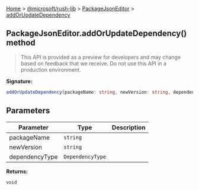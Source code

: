 [Home](./index) &gt; [@microsoft/rush-lib](./rush-lib.md) &gt; [PackageJsonEditor](./rush-lib.packagejsoneditor.md) &gt; [addOrUpdateDependency](./rush-lib.packagejsoneditor.addorupdatedependency.md)

## PackageJsonEditor.addOrUpdateDependency() method

> This API is provided as a preview for developers and may change based on feedback that we receive. Do not use this API in a production environment.
> 

<b>Signature:</b>

```typescript
addOrUpdateDependency(packageName: string, newVersion: string, dependencyType: DependencyType): void;
```

## Parameters

|  Parameter | Type | Description |
|  --- | --- | --- |
|  packageName | `string` |  |
|  newVersion | `string` |  |
|  dependencyType | `DependencyType` |  |

<b>Returns:</b>

`void`

